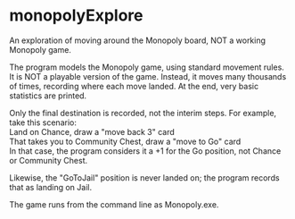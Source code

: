 # monopolyExplore
An exploration of moving around the Monopoly board, NOT a working Monopoly game.

The program models the Monopoly game, using standard movement rules. It is NOT a playable version of the game. Instead, 
it moves many thousands of times, recording where each move landed. At the end, very basic statistics are printed.

Only the final destination is recorded, not the interim steps. For example, take this scenario:  
Land on Chance, draw a "move back 3" card  
That takes you to Community Chest, draw a "move to Go" card  
In that case, the program considers it a +1 for the Go position, not Chance or Community Chest.

Likewise, the "GoToJail" position is never landed on; the program records that as landing on Jail.

The game runs from the command line as Monopoly.exe.
